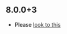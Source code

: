 ## 8.0.0+3

- Please [look to this](https://dooboolab.github.io/flutter_sound/book/CHANGELOG.html)


